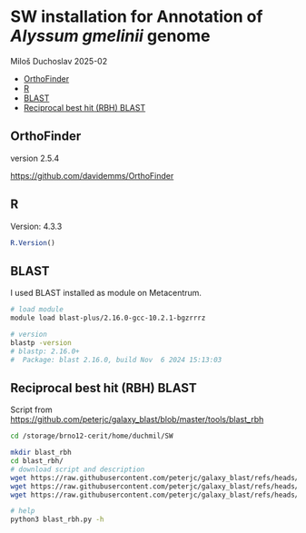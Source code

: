 SW installation for Annotation of *Alyssum gmelinii* genome
================
Miloš Duchoslav
2025-02

- [OrthoFinder](#orthofinder)
- [R](#r)
- [BLAST](#blast)
- [Reciprocal best hit (RBH) BLAST](#reciprocal-best-hit-rbh-blast)

## OrthoFinder

version 2.5.4

<https://github.com/davidemms/OrthoFinder>

## R

Version: 4.3.3

``` r
R.Version()
```

## BLAST

I used BLAST installed as module on Metacentrum.

``` sh
# load module
module load blast-plus/2.16.0-gcc-10.2.1-bgzrrrz

# version
blastp -version
# blastp: 2.16.0+
#  Package: blast 2.16.0, build Nov  6 2024 15:13:03
```

## Reciprocal best hit (RBH) BLAST

Script from
<https://github.com/peterjc/galaxy_blast/blob/master/tools/blast_rbh>

``` bash
cd /storage/brno12-cerit/home/duchmil/SW

mkdir blast_rbh
cd blast_rbh/
# download script and description
wget https://raw.githubusercontent.com/peterjc/galaxy_blast/refs/heads/master/tools/blast_rbh/blast_rbh.py
wget https://raw.githubusercontent.com/peterjc/galaxy_blast/refs/heads/master/tools/blast_rbh/best_hits.py
wget https://raw.githubusercontent.com/peterjc/galaxy_blast/refs/heads/master/tools/blast_rbh/blast_rbh.xml

# help
python3 blast_rbh.py -h
```
